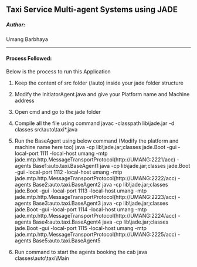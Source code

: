 Taxi Service Multi-agent Systems using JADE
---
##### Author:
Umang Barbhaya

---
#### Process Followed:
Below is the process to run this Application

1. Keep the content of src folder (/auto) inside your jade folder structure
2. Modify the InitiatorAgent.java and give your Platform name and Machine address
3. Open cmd and go to the jade folder
4. Compile all the file using command
	javac -classpath lib\jade.jar -d classes src\auto\taxi\*.java
5. Run the BaseAgent using below command (Modify the platform and machine name here too)
java -cp lib\jade.jar;classes jade.Boot -gui -local-port 1111 -local-host umang -mtp jade.mtp.http.MessageTransportProtocol(http://UMANG:2221/acc) -agents Base1:auto.taxi.BaseAgent1
java -cp lib\jade.jar;classes jade.Boot -gui -local-port 1112 -local-host umang -mtp jade.mtp.http.MessageTransportProtocol(http://UMANG:2222/acc) -agents Base2:auto.taxi.BaseAgent2
java -cp lib\jade.jar;classes jade.Boot -gui -local-port 1113 -local-host umang -mtp jade.mtp.http.MessageTransportProtocol(http://UMANG:2223/acc) -agents Base3:auto.taxi.BaseAgent3
java -cp lib\jade.jar;classes jade.Boot -gui -local-port 1114 -local-host umang -mtp jade.mtp.http.MessageTransportProtocol(http://UMANG:2224/acc) -agents Base4:auto.taxi.BaseAgent4
java -cp lib\jade.jar;classes jade.Boot -gui -local-port 1115 -local-host umang -mtp jade.mtp.http.MessageTransportProtocol(http://UMANG:2225/acc) -agents Base5:auto.taxi.BaseAgent5

6. Run command to start the agents booking the cab
	java classes\auto\taxi\Main
